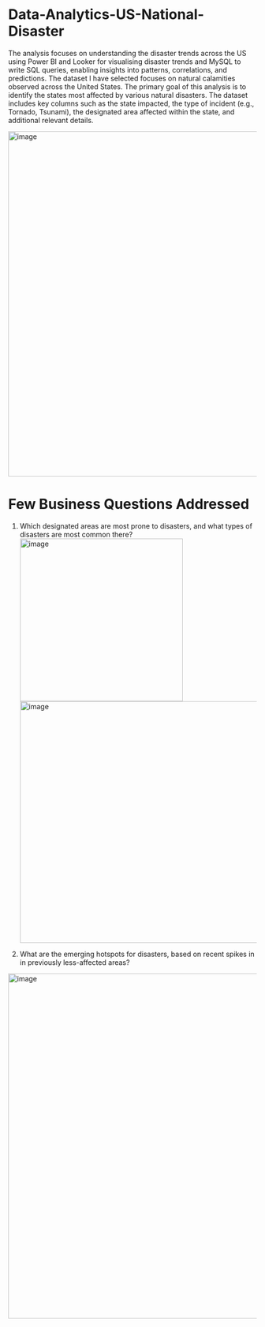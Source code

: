 # Data-Analytics-US-National-Disaster
The analysis focuses on understanding the disaster trends across the US using Power BI and Looker for visualising disaster trends and MySQL to write SQL queries, enabling insights into patterns, correlations, and predictions.
The dataset I have selected focuses on natural calamities observed across the United States. The primary goal of this analysis is to identify the states most affected by various natural disasters. The dataset includes key columns such as the state impacted, the type of incident (e.g., Tornado, Tsunami), the designated area affected within the state, and additional relevant details.

<img width="700" alt="image" src="https://github.com/user-attachments/assets/4b2933f7-d85f-4ced-bbf3-64c197e505ba" />

# Few Business Questions Addressed
1. Which designated areas are most prone to disasters, and what types of disasters are most common there?<img width="330" alt="image" src="https://github.com/user-attachments/assets/42c9c62a-c8f1-4927-aa4f-23a082c0dc8e" /> <img width="490" alt="image" src="https://github.com/user-attachments/assets/0f0778d1-ea60-42c0-84e1-6afedcac2531" />

2. What are the emerging hotspots for disasters, based on recent spikes in in previously less-affected areas?
<img width="700" alt="image" src="https://github.com/user-attachments/assets/14be1a7b-424f-4c30-b772-63d0837734cd" />





